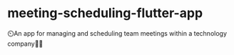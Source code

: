 # meeting-scheduling-flutter-app

⏲️An app for managing and scheduling team meetings within a technology company👩‍💻
